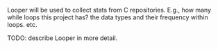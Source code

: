 Looper will be used to collect stats from C repositories.
E.g., how many while loops this project has? the data types and their frequency within loops. etc.

TODO: describe Looper in more detail.